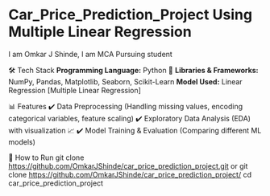 # Car_Price_Prediction_Project Using Multiple Linear Regression
I am Omkar J Shinde, I am MCA Pursuing student

🛠️ Tech Stack
**Programming Language:** Python 🐍
**Libraries & Frameworks:** NumPy, Pandas, Matplotlib, Seaborn, Scikit-Learn
**Model Used:** Linear Regression [Multiple Linear Regression]

📊 Features
✔️ Data Preprocessing (Handling missing values, encoding categorical variables, feature scaling)
✔️ Exploratory Data Analysis (EDA) with visualization 📈
✔️ Model Training & Evaluation (Comparing different ML models)

📌 How to Run
git clone https://github.com/OmkarJShinde/car_price_prediction_project.git
or git clone https://github.com/OmkarJShinde/car_price_prediction_project/
cd car_price_prediction_project
